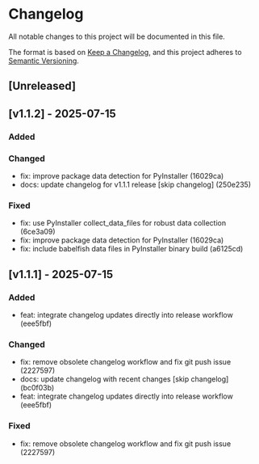 # Changelog

All notable changes to this project will be documented in this file.

The format is based on [Keep a Changelog](https://keepachangelog.com/en/1.0.0/),
and this project adheres to [Semantic Versioning](https://semver.org/spec/v2.0.0.html).

## [Unreleased]

## [v1.1.2] - 2025-07-15

### Added

### Changed
- fix: improve package data detection for PyInstaller (16029ca)
- docs: update changelog for v1.1.1 release [skip changelog] (250e235)

### Fixed
- fix: use PyInstaller collect_data_files for robust data collection (6ce3a09)
- fix: improve package data detection for PyInstaller (16029ca)
- fix: include babelfish data files in PyInstaller binary build (a6125cd)

## [v1.1.1] - 2025-07-15

### Added
- feat: integrate changelog updates directly into release workflow (eee5fbf)

### Changed
- fix: remove obsolete changelog workflow and fix git push issue (2227597)
- docs: update changelog with recent changes [skip changelog] (bc0f03b)
- feat: integrate changelog updates directly into release workflow (eee5fbf)

### Fixed
- fix: remove obsolete changelog workflow and fix git push issue (2227597)

